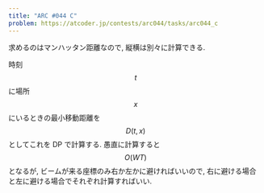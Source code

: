 ```yaml
---
title: "ARC #044 C"
problem: https://atcoder.jp/contests/arc044/tasks/arc044_c
---
```

求めるのはマンハッタン距離なので, 縦横は別々に計算できる.

時刻 $$ t $$ に場所 $$ x $$ にいるときの最小移動距離を $$ D(t, x) $$ としてこれを DP で計算する. 愚直に計算すると $$ O(WT) $$ となるが, ビームが来る座標のみ右か左かに避ければいいので, 右に避ける場合と左に避ける場合でそれぞれ計算すればいい.
